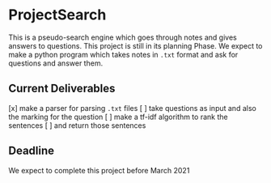 # ProjectSearch
This is a pseudo-search engine which goes through notes and gives answers to questions.
This project is still in its planning Phase.
We expect to make a python program which takes notes in `.txt` format and ask for questions and answer them.

## Current Deliverables
[x] make a parser for parsing `.txt` files
[ ] take questions as input and also the marking for the question
[ ] make a tf-idf algorithm to rank the sentences
[ ] and return those sentences

## Deadline 
 We expect to complete this project before March 2021
